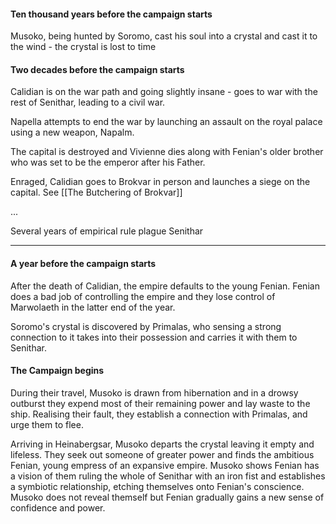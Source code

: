 #### Ten thousand years before the campaign starts

Musoko, being hunted by Soromo, cast his soul into a crystal and cast it to the wind - the crystal is lost to time

#### Two decades before the campaign starts

Calidian is on the war path and going slightly insane - goes to war with the rest of Senithar, leading to a civil war.

Napella attempts to end the war by launching an assault on the royal palace using a new weapon, Napalm.

The capital is destroyed and Vivienne dies along with Fenian's older brother who was set to be the emperor after his Father.

Enraged, Calidian goes to Brokvar in person and launches a siege on the capital. See [[The Butchering of Brokvar]]

...

Several years of empirical rule plague Senithar

---
#### A year before the campaign starts

After the death of Calidian, the empire defaults to the young Fenian. Fenian does a bad job of controlling the empire and they lose control of Marwolaeth in the latter end of the year.

Soromo's crystal is discovered by Primalas, who sensing a strong connection to it takes into their possession and carries it with them to Senithar.

#### The Campaign begins

During their travel, Musoko is drawn from hibernation and in a drowsy outburst they expend most of their remaining power and lay waste to the ship. Realising their fault, they establish a connection with Primalas, and urge them to flee.

Arriving in Heinabergsar, Musoko departs the crystal leaving it empty and lifeless. They seek out someone of greater power and finds the ambitious Fenian, young empress of an expansive empire. Musoko shows Fenian has a vision of them ruling the whole of Senithar with an iron fist and establishes a symbiotic relationship, etching themselves onto Fenian's conscience. Musoko does not reveal themself but Fenian gradually gains a new sense of confidence and power. 

